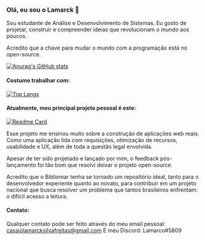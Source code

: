 ### Olá, eu sou o Lamarck 👋

Sou estudante de Análise e Desenvolvimento de Sistemas. 
Eu gosto de projetar, construir e compreender ideias que revolucionam o mundo aos poucos.  

Acredito que a chave para mudar o mundo com a programação está no open-source.  

[![Anurag's GitHub stats](https://github-readme-stats.vercel.app/api?username=Lamarcke&show_icons=true&locale=pt-br)](https://github.com/anuraghazra/github-readme-stats)

#### Costumo trabalhar com:
[![Top Langs](https://github-readme-stats.vercel.app/api/top-langs/?username=Lamarcke&locale=pt-br)](https://github.com/anuraghazra/github-readme-stats)

#### Atualmente, meu principal projeto pessoal é este:  
[![Readme Card](https://github-readme-stats.vercel.app/api/pin/?username=Lamarcke&repo=bibliomar-react&locale=pt-br)](https://github.com/anuraghazra/github-readme-stats)  

Esse projeto me ensinou muito sobre a construção de aplicações web reais:
Como uma aplicação lida com requisições, otimização de recursos, usabilidade e UX, além de toda a questão legal envolvida.

Apesar de ter sido projetado e lançado por mim, o feedback pós-lançamento foi tão bom que resolvi deixar o projeto open-source.  

Acredito que o Bibliomar tenha se tornado um repositório ideal, tanto para o desenvolvedor experiente quanto ao novato, para contribuir em um projeto nacional que busca resolver um problema que tantos brasileiros enfrentam: o difícil acesso a leitura.

#### Contato:
Qualquer contato pode ser feito através do meu email pessoal: cassiolamarcksilvafreitas@gmail.com
E meu Discord: Lamarco#5809
